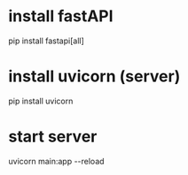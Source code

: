 # install fastAPI 
pip install fastapi[all]

# install uvicorn (server)
pip install uvicorn

# start server
uvicorn main:app --reload